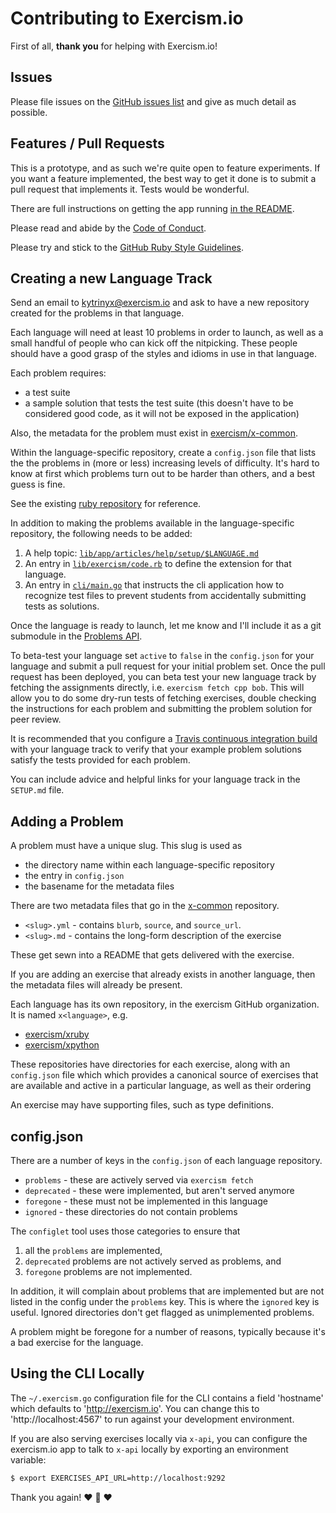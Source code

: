 # Contributing to Exercism.io

First of all, **thank you** for helping with Exercism.io!

## Issues

Please file issues on the [GitHub issues
list](https://github.com/exercism/exercism.io/issues) and give as much detail
as possible.

## Features / Pull Requests

This is a prototype, and as such we're quite open to feature experiments. If
you want a feature implemented, the best way to get it done is to submit a
pull request that implements it. Tests would be wonderful.

There are full instructions on getting the app running [in the
README](https://github.com/exercism/exercism.io/blob/master/README.md).

Please read and abide by the [Code of
  Conduct](https://github.com/exercism/exercism.io/blob/master/CODE_OF_CONDUCT.md).

Please try and stick to the [GitHub Ruby Style
Guidelines](https://github.com/styleguide/ruby).

## Creating a new Language Track

Send an email to [kytrinyx@exercism.io](mailto:kytrinyx@exercism.io) and
ask to have a new repository created for the problems in that language.

Each language will need at least 10 problems in order to launch, as well as a
small handful of people who can kick off the nitpicking. These people should
have a good grasp of the styles and idioms in use in that language.

Each problem requires:

- a test suite
- a sample solution that tests the test suite (this doesn't have to be
  considered good code, as it will not be exposed in the application)

Also, the metadata for the problem must exist in
[exercism/x-common](https://github.com/exercism/x-common).

Within the language-specific repository, create a `config.json` file that
lists the the problems in (more or less) increasing levels of difficulty.
It's hard to know at first which problems turn out to be harder than
others, and a best guess is fine.

See the existing [ruby repository](https://github.com/exercism/xruby) for reference.

In addition to making the problems available in the language-specific
repository, the following needs to be added:

1. A help topic: [`lib/app/articles/help/setup/$LANGUAGE.md`](https://github.com/exercism/exercism.io/blob/master/lib/redesign/articles/help/setup/)
2. An entry in [`lib/exercism/code.rb`](https://github.com/exercism/exercism.io/blob/master/lib/exercism/code.rb) to define the extension for that language.
3. An entry in [`cli/main.go`](https://github.com/exercism/cli/blob/master/main.go)
   that instructs the cli application how to recognize test files to prevent
   students from accidentally submitting tests as solutions.

Once the language is ready to launch, let me know and I'll include it as a git
submodule in the [Problems API](https://github.com/exercism/x-api).

To beta-test your language set `active` to `false` in the `config.json`
for your language and submit a pull request for your initial problem set.
Once the pull request has been deployed, you can beta test your new language
track by fetching the assignments directly, i.e. `exercism fetch cpp bob`.
This will allow you to do some dry-run tests of fetching exercises,
double checking the instructions for each problem and submitting the
problem solution for peer review.

It is recommended that you configure a [Travis continuous integration build](http://travis-ci.org)
with your language track to verify that your example problem solutions
satisfy the tests provided for each problem.

You can include advice and helpful links for your language track in the
`SETUP.md` file.

## Adding a Problem

A problem must have a unique slug. This slug is used as

* the directory name within each language-specific repository
* the entry in `config.json`
* the basename for the metadata files

There are two metadata files that go in the
[x-common](https://github.com/exercism/x-common) repository.

* `<slug>.yml` - contains `blurb`, `source`, and `source_url`.
* `<slug>.md` - contains the long-form description of the exercise

These get sewn into a README that gets delivered with the exercise.

If you are adding an exercise that already exists in another language, then
the metadata files will already be present.

Each language has its own repository, in the exercism GitHub organization. It
is named `x<language>`, e.g.

* [exercism/xruby](https://github.com/exercism/xruby)
* [exercism/xpython](https://github.com/exercism/xpython)

These repositories have directories for each exercise, along with an
`config.json` file which which provides a canonical source of exercises that
are available and active in a particular language, as well as their ordering

An exercise may have supporting files, such as type definitions.

## config.json

There are a number of keys in the `config.json` of each language repository.

* `problems` - these are actively served via `exercism fetch`
* `deprecated` - these were implemented, but aren't served anymore
* `foregone` - these must not be implemented in this language
* `ignored` - these directories do not contain problems

The `configlet` tool uses those categories to ensure that

1. all the `problems` are implemented,
2. `deprecated` problems are not actively served as problems, and
3. `foregone` problems are not implemented.

In addition, it will complain about problems that are implemented but are not
listed in the config under the `problems` key. This is where the `ignored` key
is useful. Ignored directories don't get flagged as unimplemented problems.

A problem might be foregone for a number of reasons, typically because it's a
bad exercise for the language.

## Using the CLI Locally

The `~/.exercism.go` configuration file for the CLI contains a field
'hostname' which defaults to 'http://exercism.io'. You can change this to
'http://localhost:4567' to run against your development environment.

If you are also serving exercises locally via `x-api`, you can configure the
exercism.io app to talk to `x-api` locally by exporting an environment
variable:

```bash
$ export EXERCISES_API_URL=http://localhost:9292
```

Thank you again!
:heart: :sparkling_heart: :heart:
